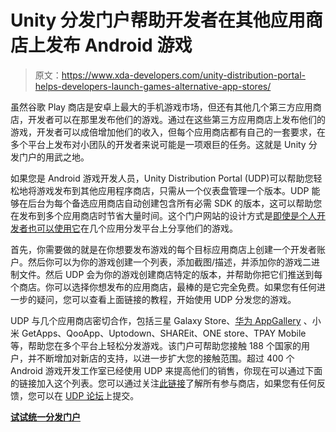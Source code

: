 # Unity 分发门户帮助开发者在其他应用商店上发布 Android 游戏

> 原文：<https://www.xda-developers.com/unity-distribution-portal-helps-developers-launch-games-alternative-app-stores/>

虽然谷歌 Play 商店是安卓上最大的手机游戏市场，但还有其他几个第三方应用商店，开发者可以在那里发布他们的游戏。通过在这些第三方应用商店上发布他们的游戏，开发者可以成倍增加他们的收入，但每个应用商店都有自己的一套要求，在多个平台上发布对小团队的开发者来说可能是一项艰巨的任务。这就是 Unity 分发门户的用武之地。

如果您是 Android 游戏开发人员，Unity Distribution Portal (UDP)可以帮助您轻松地将游戏发布到其他应用程序商店，只需从一个仪表盘管理一个版本。UDP 能够在后台为每个备选应用商店自动创建包含所有必需 SDK 的版本，这可以帮助您在发布到多个应用商店时节省大量时间。这个门户网站的设计方式是[即使是个人开发者也可以使用它](https://unity.com/case-study/galactic-slice)在几个应用分发平台上分享他们的游戏。

首先，你需要做的就是在你想要发布游戏的每个目标应用商店上创建一个开发者账户。然后你可以为你的游戏创建一个列表，添加截图/描述，并添加你的游戏二进制文件。然后 UDP 会为你的游戏创建商店特定的版本，并帮助你把它们推送到每个商店。你可以选择你想发布的应用商店，最棒的是它完全免费。如果您有任何进一步的疑问，您可以查看上面链接的教程，开始使用 UDP 分发您的游戏。

UDP 与几个应用商店密切合作，包括三星 Galaxy Store、[华为 AppGallery](https://www.xda-developers.com/appgallery-huawei-alternative-google-play-store-android/) 、小米 GetApps、QooApp、Uptodown、SHAREit、ONE store、TPAY Mobile 等，帮助您在多个平台上轻松分发游戏。该门户可帮助您接触 188 个国家的用户，并不断增加对新店的支持，以进一步扩大您的接触范围。超过 400 个 Android 游戏开发工作室已经使用 UDP 来提高他们的销售，你现在可以通过下面的链接加入这个列表。您可以通过关注[此链接](https://unity.com/unity-distribution-portal)了解所有参与商店，如果您有任何反馈，您可以在 [UDP 论坛](https://forum.unity.com/forums/unity-distribution-portal-udp.352/)上提交。

**[试试统一分发门户](https://distribute.dashboard.unity.com/list)**